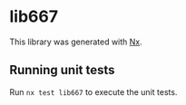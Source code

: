 # lib667

This library was generated with [Nx](https://nx.dev).

## Running unit tests

Run `nx test lib667` to execute the unit tests.
